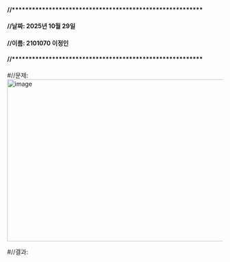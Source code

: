 #### //*********************************************************
#### //날짜: 2025년 10월 29일
#### //이름: 2101070 이정인
#### //*********************************************************

#//문제: 
<img width="815" height="378" alt="image" src="https://github.com/user-attachments/assets/77585eba-3d1f-47a9-aa54-c2082cdb5169" />

#//결과:
